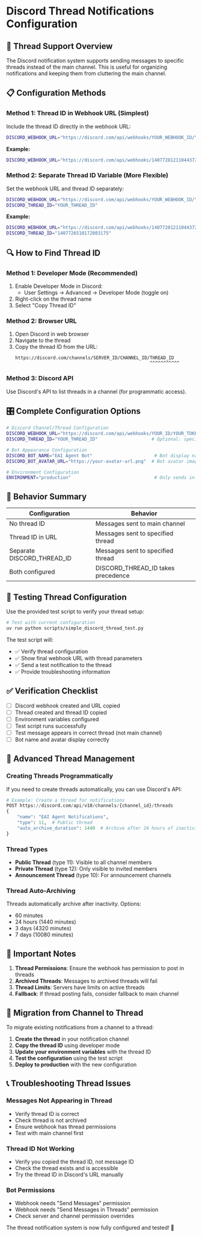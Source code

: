 # Discord Thread Notifications Configuration

## 🧵 **Thread Support Overview**

The Discord notification system supports sending messages to specific threads instead of the main channel. This is useful for organizing notifications and keeping them from cluttering the main channel.

## 📋 **Configuration Methods**

### **Method 1: Thread ID in Webhook URL (Simplest)**

Include the thread ID directly in the webhook URL:

```bash
DISCORD_WEBHOOK_URL="https://discord.com/api/webhooks/YOUR_WEBHOOK_ID/YOUR_TOKEN?thread_id=YOUR_THREAD_ID"
```

**Example:**
```bash
DISCORD_WEBHOOK_URL="https://discord.com/api/webhooks/1407728121104437288/ku9OG7E4Dk95ViJat5Y02eSitsf1G-on6WOUjZz5yuMZTIXIBI9UWayO97oSZ9mqG5Yb?thread_id=1407726510172803175"
```

### **Method 2: Separate Thread ID Variable (More Flexible)**

Set the webhook URL and thread ID separately:

```bash
DISCORD_WEBHOOK_URL="https://discord.com/api/webhooks/YOUR_WEBHOOK_ID/YOUR_TOKEN"
DISCORD_THREAD_ID="YOUR_THREAD_ID"
```

**Example:**
```bash
DISCORD_WEBHOOK_URL="https://discord.com/api/webhooks/1407728121104437288/ku9OG7E4Dk95ViJat5Y02eSitsf1G-on6WOUjZz5yuMZTIXIBI9UWayO97oSZ9mqG5Yb"
DISCORD_THREAD_ID="1407726510172803175"
```

## 🔍 **How to Find Thread ID**

### **Method 1: Developer Mode (Recommended)**
1. Enable Developer Mode in Discord:
   - User Settings → Advanced → Developer Mode (toggle on)
2. Right-click on the thread name
3. Select "Copy Thread ID"

### **Method 2: Browser URL**
1. Open Discord in web browser
2. Navigate to the thread
3. Copy the thread ID from the URL:
   ```
   https://discord.com/channels/SERVER_ID/CHANNEL_ID/THREAD_ID
                                                     ^^^^^^^^^^^
   ```

### **Method 3: Discord API**
Use Discord's API to list threads in a channel (for programmatic access).

## 🎛️ **Complete Configuration Options**

```bash
# Discord Channel/Thread Configuration
DISCORD_WEBHOOK_URL="https://discord.com/api/webhooks/YOUR_ID/YOUR_TOKEN"
DISCORD_THREAD_ID="YOUR_THREAD_ID"                    # Optional: specific thread

# Bot Appearance Configuration  
DISCORD_BOT_NAME="EAI Agent Bot"                       # Bot display name
DISCORD_BOT_AVATAR_URL="https://your-avatar-url.png"  # Bot avatar image

# Environment Configuration
ENVIRONMENT="production"                               # Only sends in production
```

## 🎯 **Behavior Summary**

| Configuration | Behavior |
|---------------|----------|
| No thread ID | Messages sent to main channel |
| Thread ID in URL | Messages sent to specified thread |
| Separate DISCORD_THREAD_ID | Messages sent to specified thread |
| Both configured | DISCORD_THREAD_ID takes precedence |

## 🧪 **Testing Thread Configuration**

Use the provided test script to verify your thread setup:

```bash
# Test with current configuration
uv run python scripts/simple_discord_thread_test.py
```

The test script will:
- ✅ Verify thread configuration
- ✅ Show final webhook URL with thread parameters
- ✅ Send a test notification to the thread
- ✅ Provide troubleshooting information

## ✅ **Verification Checklist**

- [ ] Discord webhook created and URL copied
- [ ] Thread created and thread ID copied
- [ ] Environment variables configured
- [ ] Test script runs successfully
- [ ] Test message appears in correct thread (not main channel)
- [ ] Bot name and avatar display correctly

## 🔧 **Advanced Thread Management**

### **Creating Threads Programmatically**

If you need to create threads automatically, you can use Discord's API:

```python
# Example: Create a thread for notifications
POST https://discord.com/api/v10/channels/{channel_id}/threads
{
    "name": "EAI Agent Notifications",
    "type": 11,  # Public thread
    "auto_archive_duration": 1440  # Archive after 24 hours of inactivity
}
```

### **Thread Types**
- **Public Thread** (type 11): Visible to all channel members
- **Private Thread** (type 12): Only visible to invited members
- **Announcement Thread** (type 10): For announcement channels

### **Thread Auto-Archiving**
Threads automatically archive after inactivity. Options:
- 60 minutes
- 24 hours (1440 minutes)
- 3 days (4320 minutes)
- 7 days (10080 minutes)

## 🚨 **Important Notes**

1. **Thread Permissions**: Ensure the webhook has permission to post in threads
2. **Archived Threads**: Messages to archived threads will fail
3. **Thread Limits**: Servers have limits on active threads
4. **Fallback**: If thread posting fails, consider fallback to main channel

## 🔄 **Migration from Channel to Thread**

To migrate existing notifications from a channel to a thread:

1. **Create the thread** in your notification channel
2. **Copy the thread ID** using developer mode
3. **Update your environment variables** with the thread ID
4. **Test the configuration** using the test script
5. **Deploy to production** with the new configuration

## 📞 **Troubleshooting Thread Issues**

### **Messages Not Appearing in Thread**
- Verify thread ID is correct
- Check thread is not archived
- Ensure webhook has thread permissions
- Test with main channel first

### **Thread ID Not Working**
- Verify you copied the thread ID, not message ID
- Check the thread exists and is accessible
- Try the thread ID in Discord's URL manually

### **Bot Permissions**
- Webhook needs "Send Messages" permission
- Webhook needs "Send Messages in Threads" permission
- Check server and channel permission overrides

The thread notification system is now fully configured and tested! 🚀
